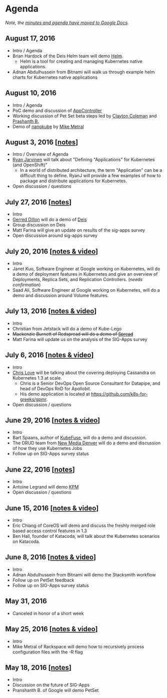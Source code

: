 # Agenda

_Note, the [minutes and agenda have moved to Google Docs](https://docs.google.com/document/d/1LZLBGW2wRDwAfdBNHJjFfk9CFoyZPcIYGWU7R1PQ3ng/edit#)._

## August 17, 2016
* Intro / Agenda
* Brian Hardock of the Deis Helm team will demo [Helm](https://github.com/helm/helm).
  * Helm is a tool for creating and managing Kubernetes native applications.
* Adnan Abdulhussein from Bitnami will walk us through example helm charts for Kubernetes native applications

## August 10, 2016
* Intro / Agenda
* PoC demo and discussion of [AppController](https://github.com/kubernetes/kubernetes/issues/29453)
* Working discussion of Pet Set beta steps led by [Clayton Coleman](https://twitter.com/smarterclayton) and [Prashanth B.](https://github.com/bprashanth)
* Demo of [nanokube](https://github.com/metral/nanokube) by [Mike Metral](https://twitter.com/mikemetral)

## August 3, 2016 [[notes](minutes/2016-08-03.md)]
* Intro / Overview of Agenda
* [Ryan Jarvinen](https://twitter.com/ryanj?lang=en) will talk about "Defining "Applications" for Kubernetes (and OpenShift)"
  * In a world of distributed architecture, the term "Application" can be a difficult thing to define. RyanJ will provide a few examples of how to package and distribute applications for Kubernetes.
* Open discussion / questions

## July 27, 2016 [[notes](minutes/2016-07-27.md)]
* Intro
* [Gerred Dillon](https://twitter.com/justicefries) will do a demo of [Deis](https://github.com/deis)
* Group discussion on Deis
* Matt Farina will give an update on results of the sig-apps survey
* Open discussion around sig-apps survey

## July 20, 2016 [[notes & video](minutes/2016-07-20.md)]
* Intro
* Janet Kuo, Software Engineer at Google working on Kubernetes, will do a demo of deployment features in Kubernetes and give an overview of Deployments, Replica Sets, and Replication Controllers. (*needs confirmation*)
* Saad Ali, Software Engineer at Google working on Kubernetes, will do a demo and discussion around Volume features.

## July 13, 2016 [[notes & video](minutes/2016-07-13.md)]
* Intro
* Christian from Jetstack will do a demo of Kube-Lego
* ~~Mackenzie Burnett of Redspread will do a demo of [Spread](https://github.com/redspread/spread)~~
* Matt Farina will update us on the analysis of the SIG-Apps survey

## July 6, 2016 [[notes & video](minutes/2016-07-06.md)]
* Intro
* [Chris Love](https://twitter.com/chrislovecnm) will be talking about the covering deploying Cassandra on Kubernetes 1.3 at scale.
  * Chris is a Senior DevOps Open Source Consultant for Datapipe, and head of DevOps RnD for Apollobit.
  * His demo application is located at https://github.com/k8s-for-greeks/gpmr.
* Open discussion / questions

## June 29, 2016 [[notes & video](minutes/2016-06-29.md)]
* Intro
* Bart Spaans, author of [KubeFuse](https://github.com/opencredo/kubefuse/), will do a demo and discussion.
* The DRUD team from [New Media Denver](https://www.newmediadenver.com/) will do a demo and discussion of how they use Kubernetes Jobs
* Follow up on SIG-Apps survey status

## June 22, 2016 [[notes](minutes/2016-06-22.md)]
* Intro
* Antoine Legrand will demo [KPM](https://github.com/kubespray/kpm)
* Open discussion / questions

## June 15, 2016 [[notes & video](minutes/2016-06-15.md)]
* Intro
* Eric Chiang of CoreOS will demo and discuss the freshly merged role based access control features in 1.3
* Ben Hall, founder of Katacoda, will talk about the Kubernetes scenarios on Katacoda.

## June 8, 2016 [[notes & video](minutes/2016-06-08.md)]
* Intro
* Adnan Abdulhussein from Bitnami will demo the Stacksmith workflow
* Follow up on PetSet feedback
* Follow up on SIG-Apps survey status

## May 31, 2016
* Canceled in honor of a short week

## May 25, 2016 [[notes & video](/sig-apps/minutes/2016-05-25.md)]
* Intro
* Mike Metral of Rackspace will demo how to recursively process configuration files with the -R flag

## May 18, 2016 [[notes](/sig-apps/minutes/2016-05-18.md)]
* Intro
* Discussion on the future of SIG-Apps
* Pranshanth B. of Google will demo PetSet
